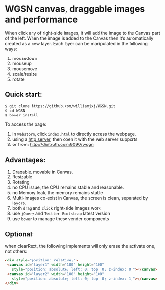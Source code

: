 # WGSN canvas, draggable images and performance

When click any of right-side images, it will add the image to the Canvas part of the left.
When the image is added to the Canvas then it’s automatically created as a new layer. 
Each layer can be manipulated in the following ways:

1. mousedown
1. mouseup
1. mousemove
1. scale/resize
1. rotate

## Quick start:
```bash
$ git clone https://github.com/williamjxj/WGSN.git
$ cd WGSN
$ bower install
```

To access the page:

1. in `Webstorm`, click `index.html` to directly access the webpage.
1. using a [http server](https://www.npmjs.com/package/http-server), then open it with the web server supports
1. or from: http://dixitruth.com:9090/wsgn

## Advantages:

1. Dragable, movable in Canvas.
1. Resizable
1. Rotating
1. no CPU issue, the CPU remains stable and reasonable.
1. no Memory leak, the memory remains stable
1. Multi-images co-exist in Canvas, the screen is clean, separated by layers.
1. both `drag` and `click` right-side images work
1. use `jQuery` and `Twitter Bootstrap` latest version
1. use `bower` to manage these vender components


## Optional:

when clearRect, the following implements will only erase the activate one, not others:

```html
<div style="position: relative;">
 <canvas id="layer1" width="100" height="100"
   style="position: absolute; left: 0; top: 0; z-index: 0;"></canvas>
 <canvas id="layer2" width="100" height="100"
   style="position: absolute; left: 0; top: 0; z-index: 1;"></canvas>
</div>
```
